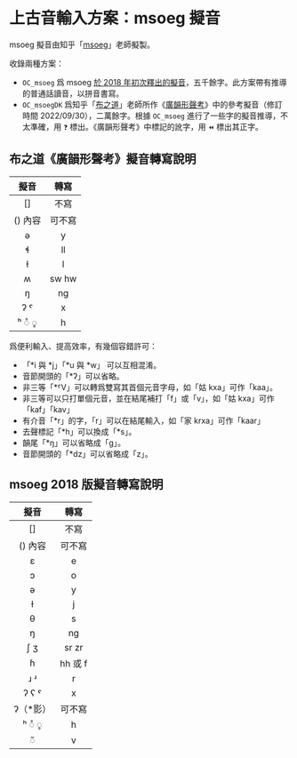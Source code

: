 # 上古音輸入方案：msoeg 擬音

msoeg 擬音由知乎「[msoeg](https://www.zhihu.com/people/msoeg)」老師擬製。

收錄兩種方案：
- `OC_msoeg` 爲 msoeg [於 2018 年初次釋出的擬音](https://zhuanlan.zhihu.com/p/48871271)，五千餘字。此方案帶有推導的普通話讀音，以拼音書寫。
- `OC_msoegDK` 爲知乎「[布之道](https://www.zhihu.com/people/Buzhidao)」老師所作《[廣韻形聲考](https://zhuanlan.zhihu.com/p/350530789)》中的參考擬音（修訂時間 2022/09/30），二萬餘字。根據 `OC_msoeg` 進行了一些字的擬音推導，不太準確，用 `❓` 標出。《廣韻形聲考》中標記的訛字，用 `⏪` 標出其正字。

## 布之道《廣韻形聲考》擬音轉寫說明

| 擬音 | 轉寫 |
| :---: | :---: |
| [] | 不寫 |
| () 內容 | 可不寫 |
| ə | y |
| ɬ | ll |
| ɫ | l |
| ʍ | sw hw |
| ŋ | ng |
| ʔ ˤ | x |
| ʰ ◌̊ ◌̥ | h |

爲便利輸入、提高效率，有幾個容錯許可：
- 「\*i 與 \*j」「\*u 與 \*w」 可以互相混淆。
- 音節開頭的「\*ʔ」可以省略。
- 非三等「\*ˤV」可以轉爲雙寫其首個元音字母，如「姑 kxa」可作「kaa」。
- 非三等可以只打單個元音，並在結尾補打「f」或「v」，如「姑 kxa」可作「kaf」「kav」
- 有介音「\*r」的字，「r」可以在結尾輸入，如「家 krxa」可作「kaar」
- 去聲標記「\*h」可以換成「\*s」。
- 韻尾「\*ŋ」可以省略成「g」。
- 音節開頭的「\*dz」可以省略成「z」。

## msoeg 2018 版擬音轉寫說明

| 擬音 | 轉寫 |
| :---: | :---: |
| [] | 不寫 |
| () 內容 | 可不寫 |
| ɛ | e |
| ɔ | o |
| ə | y |
| ɫ | j |
| θ | s |
| ŋ | ng |
| ʃ ʒ | sr zr |
| ɦ | hh 或 f |
| ɹ ʴ | r |
| ʔ ʕ ˤ | x |
| ʔ（*影） | 可不寫 |
| ʰ ◌̊ ◌̥ | h |
| ◌̃ | v |